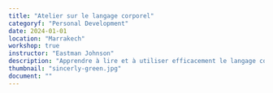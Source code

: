 ```yaml
---
title: "Atelier sur le langage corporel"
categoryf: "Personal Development"
date: 2024-01-01
location: "Marrakech"
workshop: true
instructor: "Eastman Johnson"
description: "Apprendre à lire et à utiliser efficacement le langage corporel."
thumbnail: "sincerly-green.jpg"
document: ""
---
```

